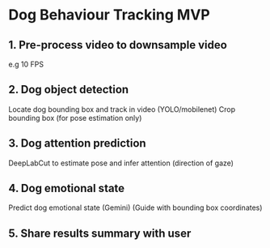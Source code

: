 # Dog Behaviour Tracking MVP

## 1. Pre-process video to downsample video
e.g 10 FPS

## 2. Dog object detection 
Locate dog bounding box and track in video (YOLO/mobilenet)
Crop bounding box (for pose estimation only)

## 3. Dog attention prediction
DeepLabCut to estimate pose and infer attention (direction of gaze)

## 4. Dog emotional state
Predict dog emotional state (Gemini)
(Guide with bounding box coordinates)

## 5. Share results summary with user
